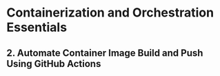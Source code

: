# Containerization and Orchestration Essentials

## 2. Automate Container Image Build and Push Using GitHub Actions
